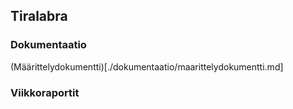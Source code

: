 ## Tiralabra
### Dokumentaatio
(Määrittelydokumentti)[./dokumentaatio/maarittelydokumentti.md]
### Viikkoraportit
